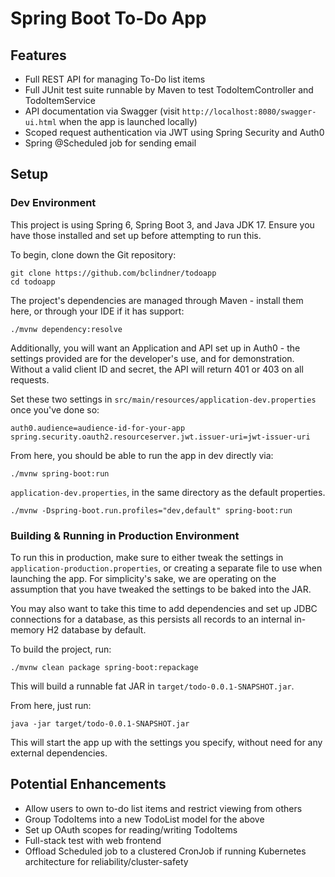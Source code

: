 # Spring Boot To-Do App

## Features

* Full REST API for managing To-Do list items
* Full JUnit test suite runnable by Maven to test TodoItemController and
  TodoItemService
* API documentation via Swagger (visit `http://localhost:8080/swagger-ui.html`
  when the app is launched locally)
* Scoped request authentication via JWT using Spring Security and Auth0
* Spring @Scheduled job for sending email

## Setup

### Dev Environment

This project is using Spring 6, Spring Boot 3, and Java JDK 17. Ensure you have
those installed and set up before attempting to run this.

To begin, clone down the Git repository:

```
git clone https://github.com/bclindner/todoapp
cd todoapp
```

The project's dependencies are managed through Maven - install them here, or
through your IDE if it has support:

```
./mvnw dependency:resolve
```

Additionally, you will want an Application and API set up in Auth0 - the
settings provided are for the developer's use, and for demonstration. Without a
valid client ID and secret, the API will return 401 or 403 on all requests. 

Set these two settings in `src/main/resources/application-dev.properties` once
you've done so:

```
auth0.audience=audience-id-for-your-app
spring.security.oauth2.resourceserver.jwt.issuer-uri=jwt-issuer-uri
```

From here, you should be able to run the app in dev directly via:

```
./mvnw spring-boot:run
```

`application-dev.properties`, in the same directory as the default properties.

```
./mvnw -Dspring-boot.run.profiles="dev,default" spring-boot:run
```


### Building & Running in Production Environment

To run this in production, make sure to either tweak the settings in
`application-production.properties`, or creating a separate file to use when
launching the app. For simplicity's sake, we are operating on the assumption
that you have tweaked the settings to be baked into the JAR.

You may also want to take this time to add dependencies and set up JDBC
connections for a database, as this persists all records to an internal
in-memory H2 database by default.

To build the project, run:

```
./mvnw clean package spring-boot:repackage
```

This will build a runnable fat JAR in `target/todo-0.0.1-SNAPSHOT.jar`.

From here, just run:

```
java -jar target/todo-0.0.1-SNAPSHOT.jar
```

This will start the app up with the settings you specify, without need for any
external dependencies.

## Potential Enhancements

* Allow users to own to-do list items and restrict viewing from others
* Group TodoItems into a new TodoList model for the above
* Set up OAuth scopes for reading/writing TodoItems
* Full-stack test with web frontend
* Offload Scheduled job to a clustered CronJob if running Kubernetes
  architecture for reliability/cluster-safety
